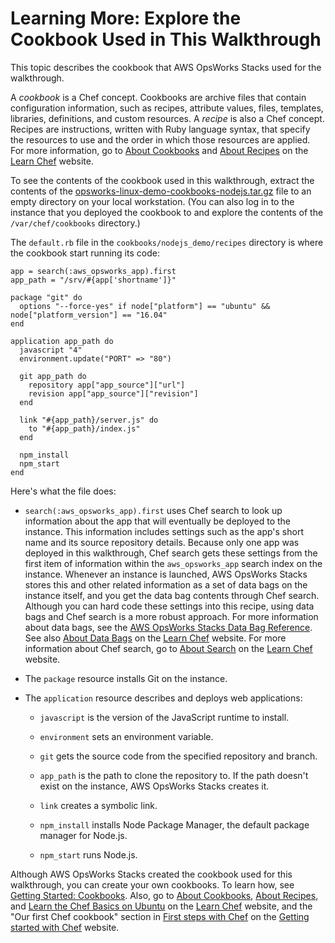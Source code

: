 # Learning More: Explore the Cookbook Used in This Walkthrough<a name="gettingstarted-linux-explore-cookbook"></a>

This topic describes the cookbook that AWS OpsWorks Stacks used for the walkthrough\.

A *cookbook* is a Chef concept\. Cookbooks are archive files that contain configuration information, such as recipes, attribute values, files, templates, libraries, definitions, and custom resources\. A *recipe* is also a Chef concept\. Recipes are instructions, written with Ruby language syntax, that specify the resources to use and the order in which those resources are applied\. For more information, go to [About Cookbooks](https://docs.chef.io/cookbooks.html) and [About Recipes](https://docs.chef.io/recipes.html) on the [Learn Chef](https://learn.chef.io/) website\.

To see the contents of the cookbook used in this walkthrough, extract the contents of the [opsworks\-linux\-demo\-cookbooks\-nodejs\.tar\.gz](https://s3.amazonaws.com/opsworks-demo-assets/opsworks-linux-demo-cookbooks-nodejs.tar.gz) file to an empty directory on your local workstation\. \(You can also log in to the instance that you deployed the cookbook to and explore the contents of the `/var/chef/cookbooks` directory\.\)

The `default.rb` file in the `cookbooks/nodejs_demo/recipes` directory is where the cookbook start running its code: 

```
app = search(:aws_opsworks_app).first
app_path = "/srv/#{app['shortname']}"

package "git" do
  options "--force-yes" if node["platform"] == "ubuntu" && node["platform_version"] == "16.04"
end

application app_path do
  javascript "4"
  environment.update("PORT" => "80")

  git app_path do
    repository app["app_source"]["url"]
    revision app["app_source"]["revision"]
  end

  link "#{app_path}/server.js" do
    to "#{app_path}/index.js"
  end

  npm_install
  npm_start
end
```

Here's what the file does:

+ `search(:aws_opsworks_app).first` uses Chef search to look up information about the app that will eventually be deployed to the instance\. This information includes settings such as the app's short name and its source repository details\. Because only one app was deployed in this walkthrough, Chef search gets these settings from the first item of information within the `aws_opsworks_app` search index on the instance\. Whenever an instance is launched, AWS OpsWorks Stacks stores this and other related information as a set of data bags on the instance itself, and you get the data bag contents through Chef search\. Although you can hard code these settings into this recipe, using data bags and Chef search is a more robust approach\. For more information about data bags, see the [AWS OpsWorks Stacks Data Bag Reference](data-bags.md)\. See also [About Data Bags](https://docs.chef.io/data_bags.html) on the [Learn Chef](https://learn.chef.io/) website\. For more information about Chef search, go to [About Search](https://docs.chef.io/chef_search.html) on the [Learn Chef](https://learn.chef.io/) website\.

+ The `package` resource installs Git on the instance\.

+ The `application` resource describes and deploys web applications:

  + `javascript` is the version of the JavaScript runtime to install\.

  + `environment` sets an environment variable\.

  + `git` gets the source code from the specified repository and branch\.

  + `app_path` is the path to clone the repository to\. If the path doesn't exist on the instance, AWS OpsWorks Stacks creates it\.

  + `link` creates a symbolic link\.

  + `npm_install` installs Node Package Manager, the default package manager for Node\.js\.

  + `npm_start` runs Node\.js\.

Although AWS OpsWorks Stacks created the cookbook used for this walkthrough, you can create your own cookbooks\. To learn how, see [Getting Started: Cookbooks](gettingstarted-cookbooks.md)\. Also, go to [About Cookbooks](https://docs.chef.io/cookbooks.html), [About Recipes](https://docs.chef.io/recipes.html), and [Learn the Chef Basics on Ubuntu](https://learn.chef.io/learn-the-basics/ubuntu/) on the [Learn Chef](https://learn.chef.io/) website, and the "Our first Chef cookbook" section in [First steps with Chef](http://gettingstartedwithchef.com/first-steps-with-chef.html) on the [Getting started with Chef](http://gettingstartedwithchef.com/) website\.